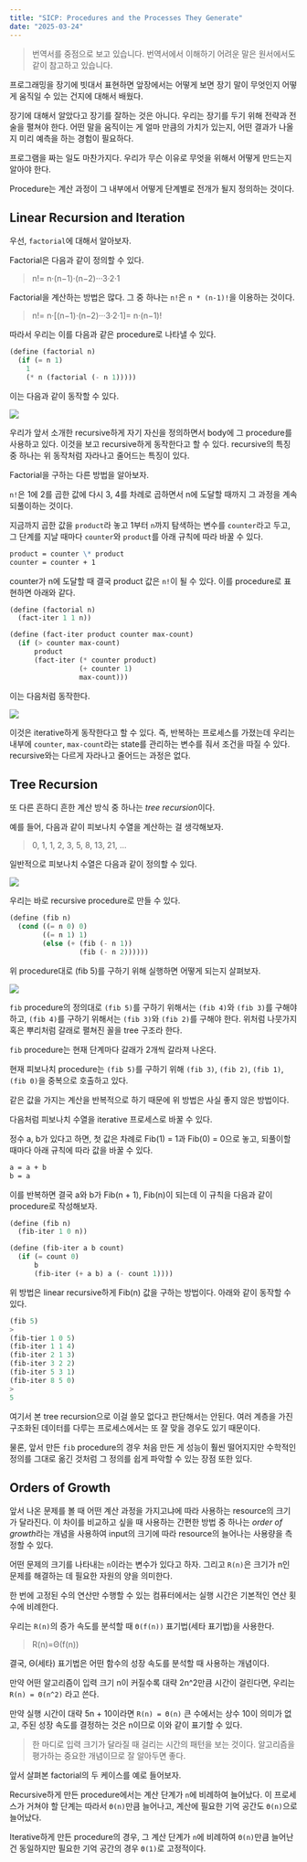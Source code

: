 ```yaml
---
title: "SICP: Procedures and the Processes They Generate"
date: "2025-03-24"
---
```


> 번역서를 중점으로 보고 있습니다. 번역서에서 이해하기 어려운 말은 원서에서도 같이 참고하고 있습니다.

프로그래밍을 장기에 빗대서 표현하면 앞장에서는 어떻게 보면 장기 말이 무엇인지 어떻게 움직일 수 있는 건지에 대해서 배웠다.

장기에 대해서 알았다고 장기를 잘하는 것은 아니다. 우리는 장기를 두기 위해 전략과 전술을 펼쳐야 한다. 어떤 말을 움직이는 게 얼마 만큼의 가치가 있는지, 어떤 결과가 나올지 미리 예측을 하는 경험이 필요하다.

프로그램을 짜는 일도 마찬가지다. 우리가 무슨 이유로 무엇을 위해서 어떻게 만드는지 알아야 한다.

Procedure는 계산 과정이 그 내부에서 어떻게 단계별로 전개가 될지 정의하는 것이다.

## Linear Recursion and Iteration

우선, `factorial`에 대해서 알아보자.

Factorial은 다음과 같이 정의할 수 있다.

> n!= n·(n−1)·(n−2)···3·2·1

Factorial을 계산하는 방법은 많다. 그 중 하나는 `n!`은 `n * (n-1)!`을 이용하는 것이다.

> n!= n·[(n−1)·(n−2)···3·2·1]= n·(n−1)!

따라서 우리는 이를 다음과 같은 procedure로 나타낼 수 있다.

```scheme
(define (factorial n)
  (if (= n 1)
    1
    (* n (factorial (- n 1)))))
```

이는 다음과 같이 동작할 수 있다.

![](1.png)

우리가 앞서 소개한 recursive하게 자기 자신을 정의하면서 body에 그 procedure를 사용하고 있다. 이것을 보고 recursive하게 동작한다고 할 수 있다. recursive의 특징 중 하나는 위 동작처럼 자라나고 줄어드는 특징이 있다.

Factorial을 구하는 다른 방법을 알아보자.

`n!`은 1에 2를 곱한 값에 다시 3, 4를 차례로 곱하면서 n에 도달할 때까지 그 과정을 계속 되풀이하는 것이다.

지금까지 곱한 값을 `product`라 놓고 1부터 `n`까지 탐색하는 변수를 `counter`라고 두고, 그 단계를 지날 때마다 `counter`와 `product`를 아래 규칙에 따라 바꿀 수 있다.

```markdown
product = counter \* product
counter = counter + 1
```

counter가 n에 도달할 때 결국 product 값은 `n!`이 될 수 있다. 이를 procedure로 표현하면 아래와 같다.

```scheme
(define (factorial n)
  (fact-iter 1 1 n))

(define (fact-iter product counter max-count)
  (if (> counter max-count)
      product
      (fact-iter (* counter product)
                 (+ counter 1)
                 max-count)))
```

이는 다음처럼 동작한다.

![](2.png)

이것은 iterative하게 동작한다고 할 수 있다. 즉, 반복하는 프로세스를 가졌는데 우리는 내부에 `counter`, `max-count`라는 state를 관리하는 변수를 줘서 조건을 따질 수 있다. recursive와는 다르게 자라나고 줄어드는 과정은 없다.

## Tree Recursion

또 다른 흔하디 흔한 계산 방식 중 하나는 *tree recursion*이다.

예를 들어, 다음과 같이 피보나치 수열을 계산하는 걸 생각해보자.

> 0, 1, 1, 2, 3, 5, 8, 13, 21, ...

일반적으로 피보나치 수열은 다음과 같이 정의할 수 있다.

![](3.png)

우리는 바로 recursive procedure로 만들 수 있다.

```scheme
(define (fib n)
  (cond ((= n 0) 0)
        ((= n 1) 1)
        (else (+ (fib (- n 1))
                 (fib (- n 2))))))
```

위 procedure대로 (fib 5)를 구하기 위해 실행하면 어떻게 되는지 살펴보자.

![](4.png)

`fib` procedure의 정의대로 `(fib 5)`를 구하기 위해서는 `(fib 4)`와 `(fib 3)`를 구해야 하고, `(fib 4)`를 구하기 위해서는 `(fib 3)`와 `(fib 2)`를 구해야 한다. 위처럼 나뭇가지 혹은 뿌리처럼 갈래로 펼쳐진 꼴을 tree 구조라 한다.

`fib` procedure는 현재 단계마다 갈래가 2개씩 갈라져 나온다.

현재 피보나치 procedure는 `(fib 5)`를 구하기 위해 `(fib 3)`, `(fib 2)`, `(fib 1)`, `(fib 0)`을 중복으로 호출하고 있다.

같은 값을 가지는 계산을 반복적으로 하기 때문에 위 방법은 사실 좋지 않은 방법이다.

다음처럼 피보나치 수열을 iterative 프로세스로 바꿀 수 있다.

정수 a, b가 있다고 하면, 첫 값은 차례로 Fib(1) = 1과 Fib(0) = 0으로 놓고, 되풀이할 때마다 아래 규칙에 따라 값을 바꿀 수 있다.

```markdown
a = a + b
b = a
```

이를 반복하면 결국 a와 b가 Fib(n + 1), Fib(n)이 되는데 이 규칙을 다음과 같이 procedure로 작성해보자.

```scheme
(define (fib n)
  (fib-iter 1 0 n))

(define (fib-iter a b count)
  (if (= count 0)
      b
      (fib-iter (+ a b) a (- count 1))))
```

위 방법은 linear recursive하게 Fib(n) 값을 구하는 방법이다. 아래와 같이 동작할 수 있다.

```scheme
(fib 5)
>
(fib-tier 1 0 5)
(fib-iter 1 1 4)
(fib-iter 2 1 3)
(fib-iter 3 2 2)
(fib-iter 5 3 1)
(fib-iter 8 5 0)
>
5
```

여기서 본 tree recursion으로 이걸 쓸모 없다고 판단해서는 안된다. 여러 계층을 가진 구조화된 데이터를 다루는 프로세스에서는 또 잘 맞을 경우도 있기 때문이다.

물론, 앞서 만든 `fib` procedure의 경우 처음 만든 게 성능이 훨씬 떨어지지만 수학적인 정의를 그대로 옮긴 것처럼 그 정의를 쉽게 파악할 수 있는 장점 또한 있다.

## Orders of Growth

앞서 나온 문제를 볼 때 어떤 계산 과정을 가지고냐에 따라 사용하는 resource의 크기가 달라진다. 이 차이를 비교하고 싶을 때 사용하는 간편한 방법 중 하나는 *order of growth*라는 개념을 사용하여 input의 크기에 따라 resource의 늘어나는 사용량을 측정할 수 있다.

어떤 문제의 크기를 나타내는 `n`이라는 변수가 있다고 하자. 그리고 `R(n)`은 크기가 n인 문제를 해결하는 데 필요한 자원의 양을 의미한다.

한 번에 고정된 수의 연산만 수행할 수 있는 컴퓨터에서는 실행 시간은 기본적인 연산 횟수에 비례한다.

우리는 `R(n)`의 증가 속도를 분석할 때 `Θ(f(n))` 표기법(세타 표기법)을 사용한다.

> R(n)=Θ(f(n))

결국, Θ(세타) 표기법은 어떤 함수의 성장 속도를 분석할 때 사용하는 개념이다.

만약 어떤 알고리즘이 입력 크기 n이 커질수록 대략 2n^2만큼 시간이 걸린다면, 우리는 `R(n) = Θ(n^2)` 라고 쓴다.

만약 실행 시간이 대략 5n + 10이라면 `R(n) = Θ(n)` 큰 수에서는 상수 10이 의미가 없고, 주된 성장 속도를 결정하는 것은 n이므로 이와 같이 표기할 수 있다.

> 한 마디로 입력 크기가 달라질 때 걸리는 시간의 패턴을 보는 것이다. 알고리즘을 평가하는 중요한 개념이므로 잘 알아두면 좋다.

앞서 살펴본 factorial의 두 케이스를 예로 들어보자.

Recursive하게 만든 procedure에서는 계산 단계가 `n`에 비례하여 늘어났다. 이 프로세스가 거쳐야 할 단계는 따라서 `Θ(n)`만큼 늘어나고, 계산에 필요한 기억 공간도 `Θ(n)`으로 늘어났다.

Iterative하게 만든 procedure의 경우, 그 계산 단계가 `n`에 비례하여 `Θ(n)`만큼 늘어난 건 동일하지만 필요한 기억 공간의 경우 `Θ(1)`로 고정적이다.
